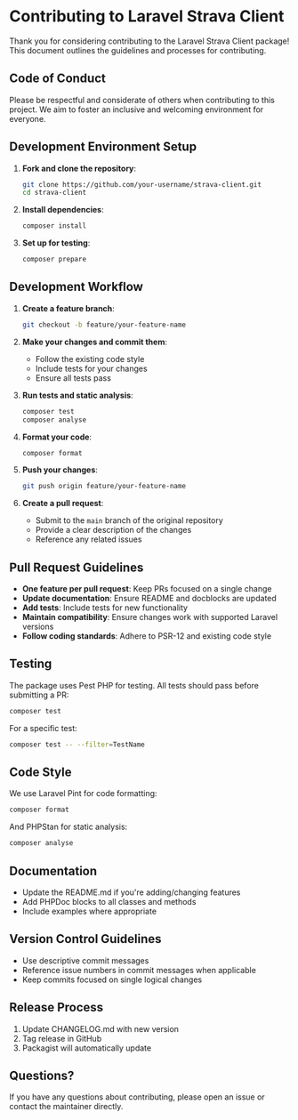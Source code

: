 # Contributing to Laravel Strava Client

Thank you for considering contributing to the Laravel Strava Client package! This document outlines the guidelines and processes for contributing.

## Code of Conduct

Please be respectful and considerate of others when contributing to this project. We aim to foster an inclusive and welcoming environment for everyone.

## Development Environment Setup

1. **Fork and clone the repository**:
   ```bash
   git clone https://github.com/your-username/strava-client.git
   cd strava-client
   ```

2. **Install dependencies**:
   ```bash
   composer install
   ```

3. **Set up for testing**:
   ```bash
   composer prepare
   ```

## Development Workflow

1. **Create a feature branch**:
   ```bash
   git checkout -b feature/your-feature-name
   ```

2. **Make your changes and commit them**:
   - Follow the existing code style
   - Include tests for your changes
   - Ensure all tests pass

3. **Run tests and static analysis**:
   ```bash
   composer test
   composer analyse
   ```

4. **Format your code**:
   ```bash
   composer format
   ```

5. **Push your changes**:
   ```bash
   git push origin feature/your-feature-name
   ```

6. **Create a pull request**:
   - Submit to the `main` branch of the original repository
   - Provide a clear description of the changes
   - Reference any related issues

## Pull Request Guidelines

- **One feature per pull request**: Keep PRs focused on a single change
- **Update documentation**: Ensure README and docblocks are updated
- **Add tests**: Include tests for new functionality
- **Maintain compatibility**: Ensure changes work with supported Laravel versions
- **Follow coding standards**: Adhere to PSR-12 and existing code style

## Testing

The package uses Pest PHP for testing. All tests should pass before submitting a PR:

```bash
composer test
```

For a specific test:

```bash
composer test -- --filter=TestName
```

## Code Style

We use Laravel Pint for code formatting:

```bash
composer format
```

And PHPStan for static analysis:

```bash
composer analyse
```

## Documentation

- Update the README.md if you're adding/changing features
- Add PHPDoc blocks to all classes and methods
- Include examples where appropriate

## Version Control Guidelines

- Use descriptive commit messages
- Reference issue numbers in commit messages when applicable
- Keep commits focused on single logical changes

## Release Process

1. Update CHANGELOG.md with new version
2. Tag release in GitHub
3. Packagist will automatically update

## Questions?

If you have any questions about contributing, please open an issue or contact the maintainer directly.